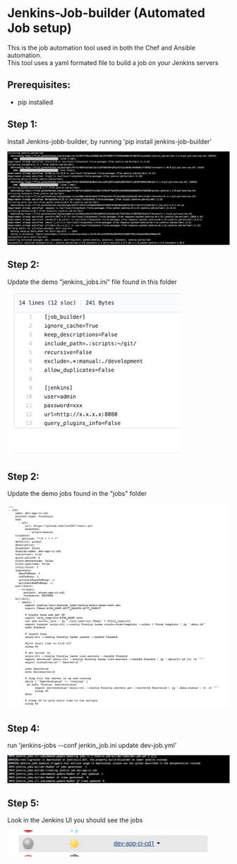 # Jenkins-Job-builder (Automated Job setup)
This is the job automation tool used in both the Chef and Ansible automation.  
This tool uses a yaml formated file to build a job on your Jenkins servers

## Prerequisites:
- pip installed  

## Step 1:
Install Jenkins-jobb-builder, by running 'pip install jenkins-job-builder'

![Image description](https://github.com/scalr-tutorials/ci-cd-training/blob/master/Jenkins-job-builder/images/pipinstalljobbuilder.png)  

## Step 2:  
Update the demo "jenkins_jobs.ini" file found in this folder

![Image description](https://github.com/scalr-tutorials/ci-cd-training/blob/master/Jenkins-job-builder/images/jenkinsini.png)

## Step 2:  
Update the demo jobs found in the "jobs" folder

![Image description](https://github.com/scalr-tutorials/ci-cd-training/blob/master/Jenkins-job-builder/images/jobyaml.png)

## Step 4:  
run 'jenkins-jobs --conf jenkin_job.ini update dev-job.yml'  

![Image description](https://github.com/scalr-tutorials/ci-cd-training/blob/master/Jenkins-job-builder/images/runjobbuilder.png)

## Step 5:
Look in the Jenkins UI you should see the jobs

![Image description](https://github.com/scalr-tutorials/ci-cd-training/blob/master/Jenkins-job-builder/images/jobexists.png)
